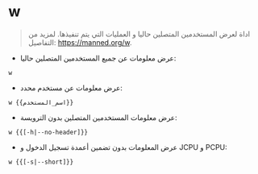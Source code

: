 # w

>  اداة لعرض المستخدمين المتصلين حاليا و العمليات التي يتم تنفيذها.
> لمزيد من التفاصيل: <https://manned.org/w>.

- عرض معلومات عن جميع المستخدمين المتصلين حاليا:

`w`

- عرض معلومات عن مستخدم محدد:

`w {{اسم_المستخدم}}`

- عرض معلومات المستخدمين المتصلين بدون الترويسة:

`w {{[-h|--no-header]}}`

- عرض المعلومات بدون تضمين أعمدة تسجيل الدخول و JCPU و PCPU:

`w {{[-s|--short]}}`
